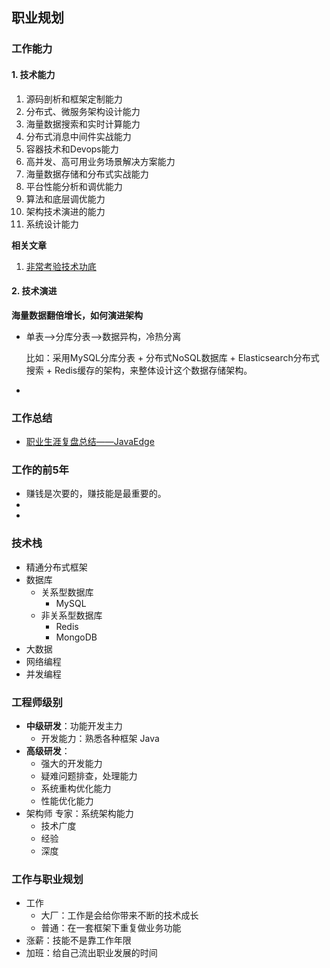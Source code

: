 ## 职业规划

### 工作能力

#### 1. 技术能力

1. 源码剖析和框架定制能力
2. 分布式、微服务架构设计能力
3. 海量数据搜索和实时计算能力
4. 分布式消息中间件实战能力
5. 容器技术和Devops能力
6. 高并发、高可用业务场景解决方案能力
7. 海量数据存储和分布式实战能力
8. 平台性能分析和调优能力
9. 算法和底层调优能力
10. 架构技术演进的能力
11. 系统设计能力

**相关文章** 

1. [非常考验技术功底](https://mp.weixin.qq.com/s/jS4eKNJuVQnKA_miL4ZtwA) 


#### 2. 技术演进

**海量数据翻倍增长，如何演进架构** 

- 单表——>分库分表——>数据异构，冷热分离

  比如：采用MySQL分库分表 + 分布式NoSQL数据库 + Elasticsearch分布式搜索 + Redis缓存的架构，来整体设计这个数据存储架构。

- 



### 工作总结

- [职业生涯复盘总结——JavaEdge](https://javaedge.blog.csdn.net/article/details/112407245)  




### 工作的前5年

- 赚钱是次要的，赚技能是最重要的。
- 
- 



### 技术栈

- 精通分布式框架
- 数据库
  - 关系型数据库
    - MySQL
  - 非关系型数据库
    - Redis
    - MongoDB
- 大数据
- 网络编程
- 并发编程

### 工程师级别

- **中级研发**：功能开发主力
  - 开发能力：熟悉各种框架  Java
- **高级研发**：
  - 强大的开发能力
  - 疑难问题排查，处理能力
  - 系统重构优化能力
  - 性能优化能力
- 架构师 专家：系统架构能力
  - 技术广度
  - 经验
  - 深度

### 工作与职业规划

- 工作
  - 大厂：工作是会给你带来不断的技术成长
  - 普通：在一套框架下重复做业务功能
- 涨薪：技能不是靠工作年限
- 加班：给自己流出职业发展的时间


